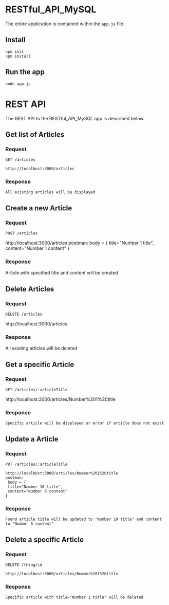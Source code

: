 # RESTful_API_MySQL

The entire application is contained within the `app.js` file.

## Install

    npm init
    npm install

## Run the app

    node app.js
    
# REST API

The REST API to the RESTful_API_MySQL app is described below.

## Get list of Articles

### Request

`GET /articles`

    http://localhost:3000/articles
    
### Response

    All existing articles will be displayed
    
## Create a new Article

### Request

`POST /articles`

   http://localhost:3000/articles
   postman:
    body = {
    title="Number 1 title",
    content="Number 1 content"
    }
   
### Response

   Article with specified title and content will be created

## Delete Articles

### Request

`DELETE /articles`

   http://localhost:3000/articles

### Response

   All existing articles will be deleted

## Get a specific Article

### Request

`GET /articles/:articleTitle`

   http://localhost:3000/articles/Number%201%20title

### Response

    Specific article will be displayed or error if article does not exist

## Update a Article

### Request

`PUT /articles/:articleTitle`

    http://localhost:3000/articles/Number%201%20title
    postman:
     body = {
     title="Number 10 title",
     content="Number 5 content"
    }
      
### Response

    Found article title will be updated to "Number 10 title" and content to "Number 5 content"

## Delete a specific Article

### Request

`DELETE /thing/id`

    http://localhost:3000/articles/Number%201%20title

### Response

    Specific article with title="Number 1 title" will be deleted
